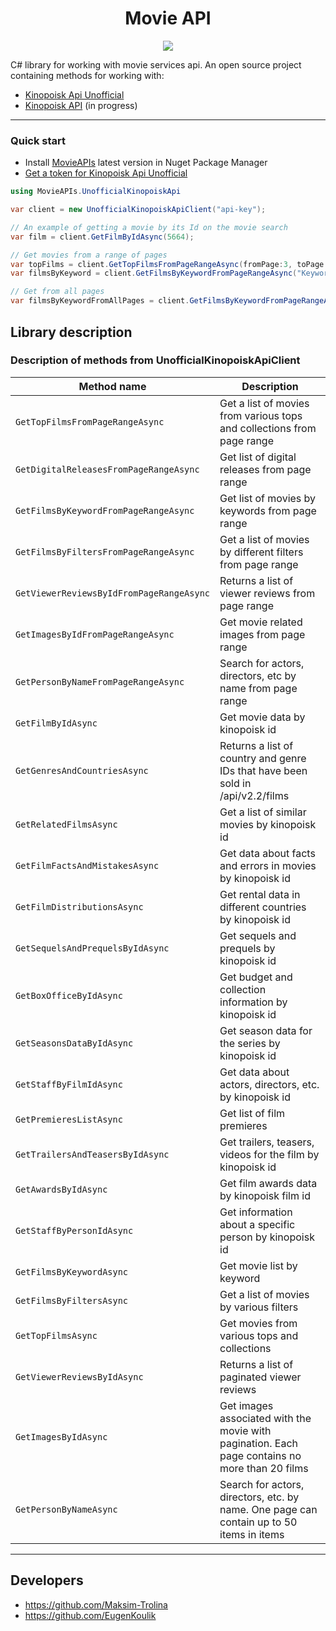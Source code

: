 <h1 align="center">Movie API</h1>

<p align="center">

<img src="https://badges.frapsoft.com/os/v1/open-source.svg?v=103" >
</p>

C# library for working with movie services api.
An open source project containing methods for working with: 

* [Kinopoisk Api Unofficial](https://kinopoiskapiunofficial.tech/documentation/api/)
* [Kinopoisk API](https://kinopoisk.dev/#api) (in progress)


---

### Quick start

* Install [MovieAPIs](https://www.nuget.org/packages/MovieAPIs) latest version in Nuget Package Manager
* [Get a token for Kinopoisk Api Unofficial](https://kinopoiskapiunofficial.tech/profile)

```cs
using MovieAPIs.UnofficialKinopoiskApi

var client = new UnofficialKinopoiskApiClient("api-key");

// An example of getting a movie by its Id on the movie search
var film = client.GetFilmByIdAsync(5664);

// Get movies from a range of pages
var topFilms = client.GetTopFilmsFromPageRangeAsync(fromPage:3, toPage:5);
var filmsByKeyword = client.GetFilmsByKeywordFromPageRangeAsync("Keyword", new Range(1, 4));

// Get from all pages
var filmsByKeywordFromAllPages = client.GetFilmsByKeywordFromPageRangeAsync("Keyword");
```

## Library description

### Description of methods from UnofficialKinopoiskApiClient

|               Method name                 |                               Description                                                       |
|-------------------------------------------|-------------------------------------------------------------------------------------------------|
| `GetTopFilmsFromPageRangeAsync`           | Get a list of movies from various tops and collections from page range                          |
| `GetDigitalReleasesFromPageRangeAsync`    | Get list of digital releases from page range                                                    |
| `GetFilmsByKeywordFromPageRangeAsync`     | Get list of movies by keywords from page range                                                  | 
| `GetFilmsByFiltersFromPageRangeAsync`     | Get a list of movies by different filters from page range                                       |
| `GetViewerReviewsByIdFromPageRangeAsync`  | Returns a list of viewer reviews from page range                                                |
| `GetImagesByIdFromPageRangeAsync`         | Get movie related images from page range                                                        |
| `GetPersonByNameFromPageRangeAsync`       | Search for actors, directors, etc by name from page range                                       |
| `GetFilmByIdAsync`                        | Get movie data by kinopoisk id                                                                  |
| `GetGenresAndCountriesAsync`              | Returns a list of country and genre IDs that have been sold in /api/v2.2/films                  |
| `GetRelatedFilmsAsync`                    | Get a list of similar movies by kinopoisk id                                                    |
| `GetFilmFactsAndMistakesAsync`            | Get data about facts and errors in movies by kinopoisk id                                       |
| `GetFilmDistributionsAsync`               | Get rental data in different countries by kinopoisk id                                          |
| `GetSequelsAndPrequelsByIdAsync`          | Get sequels and prequels by kinopoisk id                                                        |
| `GetBoxOfficeByIdAsync`                   | Get budget and collection information by kinopoisk id                                           |
| `GetSeasonsDataByIdAsync`                 | Get season data for the series by kinopoisk id                                                  |
| `GetStaffByFilmIdAsync`                   | Get data about actors, directors, etc. by kinopoisk id                                          |
| `GetPremieresListAsync`                   | Get list of film premieres                                                                      |
| `GetTrailersAndTeasersByIdAsync`          | Get trailers, teasers, videos for the film by kinopoisk id                                      |
| `GetAwardsByIdAsync`                      | Get film awards data by kinopoisk film id                                                       |
| `GetStaffByPersonIdAsync`                 | Get information about a specific person by kinopoisk id                                         |
| `GetFilmsByKeywordAsync`                  | Get movie list by keyword                                                                       |
| `GetFilmsByFiltersAsync`                  | Get a list of movies by various filters                                                         |
| `GetTopFilmsAsync`                        | Get movies from various tops and collections                                                    |
| `GetViewerReviewsByIdAsync`               | Returns a list of paginated viewer reviews                                                      |
| `GetImagesByIdAsync`                      | Get images associated with the movie with pagination. Each page contains no more than 20 films  |
| `GetPersonByNameAsync`                    | Search for actors, directors, etc. by name. One page can contain up to 50 items in items        |

---

## Developers

* https://github.com/Maksim-Trolina
* https://github.com/EugenKoulik

